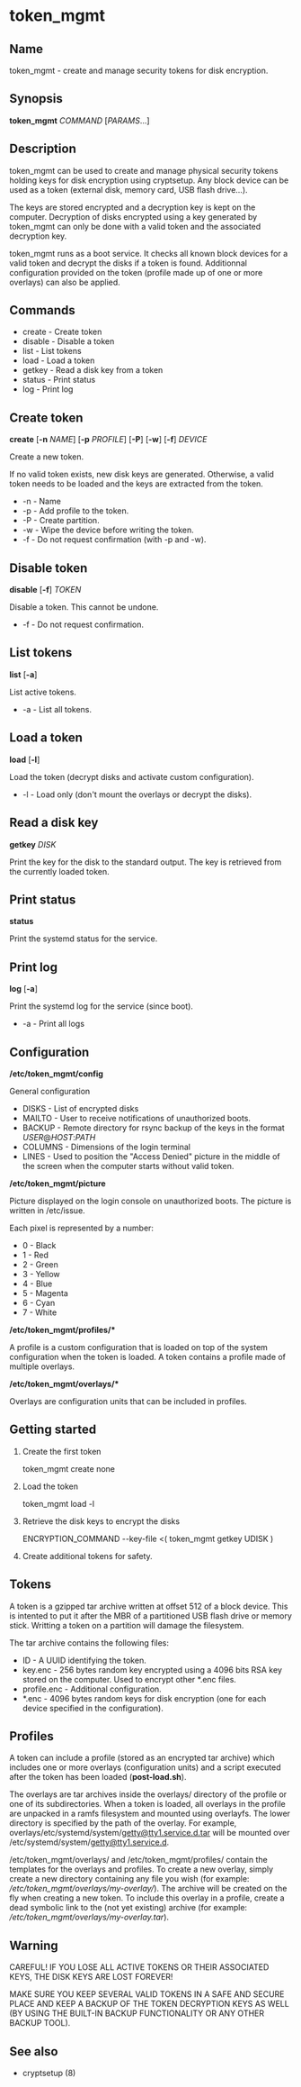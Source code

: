 # token_mgmt

## Name

token_mgmt \- create and manage security tokens for disk encryption.

## Synopsis
**token_mgmt** *COMMAND* [*PARAMS*...]

## Description

token_mgmt can be used to create and manage physical security tokens holding keys for disk encryption using cryptsetup. Any block device can be used as a token (external disk, memory card, USB flash drive...).

The keys are stored encrypted and a decryption key is kept on the computer. Decryption of disks encrypted using a key generated by token\_mgmt can only be done with a valid token and the associated decryption key.

token\_mgmt runs as a boot service. It checks all known block devices for a valid token and decrypt the disks if a token is found. Additionnal configuration provided on the token (profile made up of one or more overlays) can also be applied.

## Commands
* create - Create token
* disable - Disable a token
* list - List tokens
* load - Load a token
* getkey - Read a disk key from a token
* status - Print status
* log - Print log

## Create token

**create** [**\-n** *NAME*] [**\-p** *PROFILE*] [**\-P**] [**\-w**] [**\-f**] *DEVICE*

Create a new token.

If no valid token exists, new disk keys are generated. Otherwise, a valid token needs to be loaded and the keys are extracted from the token.

* \-n - Name
* \-p - Add profile to the token.
* \-P - Create partition.
* \-w - Wipe the device before writing the token.
* \-f - Do not request confirmation (with -p and -w).

## Disable token

**disable** [**\-f**] *TOKEN*

Disable a token. This cannot be undone.

* \-f - Do not request confirmation.

## List tokens

**list** [**\-a**]

List active tokens.

* \-a - List all tokens.

## Load a token

**load** [**\-l**]

Load the token (decrypt disks and activate custom configuration).

* \-l - Load only (don't mount the overlays or decrypt the disks).

## Read a disk key

**getkey** *DISK*

Print the key for the disk to the standard output. The key is retrieved from the currently loaded token.

## Print status

**status**

Print the systemd status for the service.

## Print log

**log** [**\-a**]

Print the systemd log for the service (since boot).

* \-a - Print all logs

## Configuration

**/etc/token_mgmt/config**

General configuration

* DISKS - List of encrypted disks
* MAILTO - User to receive notifications of unauthorized boots.
* BACKUP - Remote directory for rsync backup of the keys in the format *USER*@*HOST*:*PATH*
* COLUMNS - Dimensions of the login terminal
* LINES - Used to position the "Access Denied" picture in the middle of the screen when the computer starts without valid token.

**/etc/token_mgmt/picture**

Picture displayed on the login console on unauthorized boots. The picture is written in /etc/issue.

Each pixel is represented by a number:
* 0 - Black
* 1 - Red
* 2 - Green
* 3 - Yellow
* 4 - Blue
* 5 - Magenta
* 6 - Cyan
* 7 - White

**/etc/token_mgmt/profiles/\***

A profile is a custom configuration that is loaded on top of the system configuration when the token is loaded. A token contains a profile made of multiple overlays.

**/etc/token_mgmt/overlays/\***

Overlays are configuration units that can be included in profiles.

## Getting started

1) Create the first token

    token_mgmt create none

2) Load the token

    token_mgmt load -l

3) Retrieve the disk keys to encrypt the disks

    ENCRYPTION_COMMAND --key-file <( token_mgmt getkey UDISK )

4) Create additional tokens for safety.

## Tokens

A token is a gzipped tar archive written at offset 512 of a block device. This is intented to put it after the MBR of a partitioned USB flash drive or memory stick. Writting a token on a partition will damage the filesystem.

The tar archive contains the following files:
* ID - A UUID identifying the token.
* key.enc - 256 bytes random key encrypted using a 4096 bits RSA key stored on the computer. Used to encrypt other \*.enc files.
* profile.enc - Additional configuration.
* \*.enc - 4096 bytes random keys for disk encryption (one for each device specified in the configuration).

## Profiles

A token can include a profile (stored as an encrypted tar archive) which includes one or more overlays (configuration units) and a script executed after the token has been loaded (**post-load.sh**).

The overlays are tar archives inside the overlays/ directory of the profile or one of its subdirectories. When a token is loaded, all overlays in the profile are unpacked in a ramfs filesystem and mounted using overlayfs. The lower directory is specified by the path of the overlay. For example, overlays/etc/systemd/system/getty@tty1.service.d.tar will be mounted over /etc/systemd/system/getty@tty1.service.d.

/etc/token_mgmt/overlays/ and /etc/token_mgmt/profiles/ contain the templates for the overlays and profiles. To create a new overlay, simply create a new directory containing any file you wish (for example: */etc/token_mgmt/overlays/my-overlay/*). The archive will be created on the fly when creating a new token. To include this overlay in a profile, create a dead symbolic link to the (not yet existing) archive (for example: */etc/token_mgmt/overlays/my-overlay.tar*).

## Warning

CAREFUL! IF YOU LOSE ALL ACTIVE TOKENS OR THEIR ASSOCIATED KEYS, THE DISK KEYS ARE LOST FOREVER!

MAKE SURE YOU KEEP SEVERAL VALID TOKENS IN A SAFE AND SECURE PLACE AND KEEP A BACKUP OF THE TOKEN
DECRYPTION KEYS AS WELL (BY USING THE BUILT-IN BACKUP FUNCTIONALITY OR ANY OTHER BACKUP TOOL).

## See also

* cryptsetup (8)

